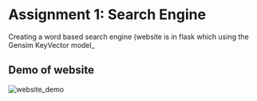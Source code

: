 # Assignment 1: Search Engine

Creating a word based search engine (website is in flask which using the Gensim KeyVector model_

## Demo of website
![website_demo](https://github.com/Rakshya8/NLP_Assignments/assets/45217500/478bcf09-cb22-498b-a36c-559e7e516c46)

